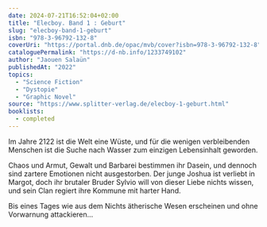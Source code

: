 ```yaml
---
date: 2024-07-21T16:52:04+02:00
title: "Elecboy. Band 1 : Geburt"
slug: "elecboy-band-1-geburt"
isbn: "978-3-96792-132-8"
coverUri: "https://portal.dnb.de/opac/mvb/cover?isbn=978-3-96792-132-8"
cataloguePermalink: "https://d-nb.info/1233749102"
author: "Jaouen Salaün"
publishedAt: "2022"
topics:
  - "Science Fiction"
  - "Dystopie"
  - "Graphic Novel"
source: "https://www.splitter-verlag.de/elecboy-1-geburt.html"
booklists:
  - completed
---
```


Im Jahre 2122 ist die Welt eine Wüste, und für die wenigen verbleibenden 
Menschen ist die Suche nach Wasser zum einzigen Lebensinhalt geworden.

Chaos und Armut, Gewalt und Barbarei bestimmen ihr Dasein, und dennoch sind 
zartere Emotionen nicht ausgestorben. Der junge Joshua ist verliebt in Margot, 
doch ihr brutaler Bruder Sylvio will von dieser Liebe nichts wissen, und sein 
Clan regiert ihre Kommune mit harter Hand.

Bis eines Tages wie aus dem Nichts ätherische Wesen erscheinen und ohne 
Vorwarnung attackieren…